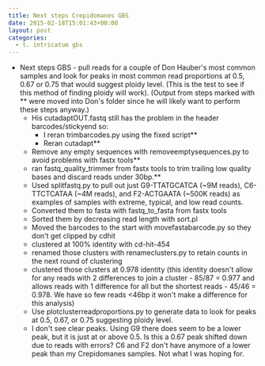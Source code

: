 ```yaml
---
title: Next steps Crepidomanes GBS
date: 2015-02-18T15:01:43+00:00
layout: post
categories:
  - t. intricatum gbs
---
```

  * Next steps GBS - pull reads for a couple of Don Hauber's most common samples and look for peaks in most common read proportions at 0.5, 0.67 or 0.75 that would suggest ploidy level. (This is the test to see if this method of finding ploidy will work). (Output from steps marked with ** were moved into Don's folder since he will likely want to perform these steps anyway.)
      * His cutadaptOUT.fastq still has the problem in the header barcodes/stickyend so:
          * I reran trimbarcodes.py using the fixed script**
          * Reran cutadapt**
      * Remove any empty sequences with removeemptysequences.py to avoid problems with fastx tools**
      * ran fastq\_quality\_trimmer from fastx tools to trim trailing low quality bases and discard reads under 30bp.**
      * Used splitfastq.py to pull out just G9-TTATGCATCA (~9M reads), C6-TTCTCATAA (~4M reads), and F2-ACTGAATA (~500K reads) as examples of samples with extreme, typical, and low read counts.
      * Converted them to fasta with fastq\_to\_fasta from fastx tools
      * Sorted them by decreasing read length with sort.pl
      * Moved the barcodes to the start with movefastabarcode.py so they don't get clipped by cdhit
      * clustered at 100% identity with cd-hit-454
      * renamed those clusters with renameclusters.py to retain counts in the next round of clustering
      * clustered those clusters at 0.978 identity (this identity doesn't allow for any reads with 2 differences to join a cluster - 85/87 = 0.977 and allows reads with 1 difference for all but the shortest reads - 45/46 = 0.978. We have so few reads <46bp it won't make a difference for this analysis)
      * Use plotclusterreadproportions.py to generate data to look for peaks at 0.5, 0.67, or 0.75 suggesting ploidy level.
      * I don't see clear peaks. Using G9 there does seem to be a lower peak, but it is just at or above 0.5. Is this a 0.67 peak shifted down due to reads with errors? C6 and F2 don't have anymore of a lower peak than my Crepidomanes samples. Not what I was hoping for.
